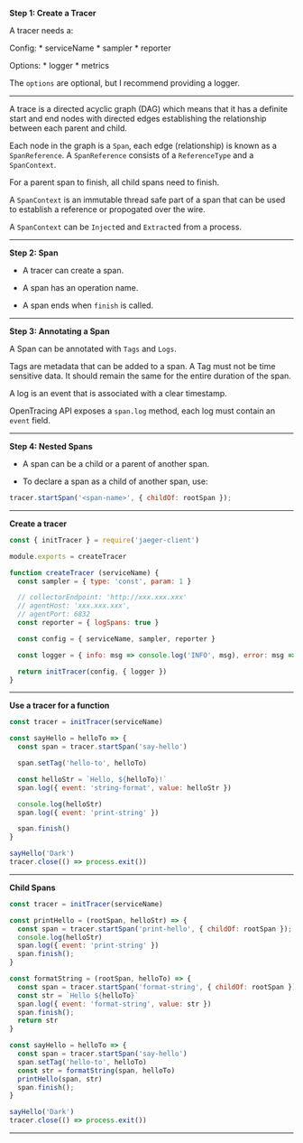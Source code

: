 **Step 1: Create a Tracer**

A tracer needs a:

  Config:
    * serviceName
    * sampler
    * reporter

  Options:
    * logger
    * metrics

The `options` are optional, but I recommend providing a logger.

---

A trace is a directed acyclic graph (DAG) which means that it has a definite start and end nodes with directed edges establishing the relationship between each parent and child.

Each node in the graph is a `Span`, each edge (relationship) is known as a `SpanReference`. A `SpanReference` consists of a `ReferenceType` and a `SpanContext`.

For a parent span to finish, all child spans need to finish.

A `SpanContext` is an immutable thread safe part of a span that can be used to establish a reference or propogated over the wire.

A `SpanContext` can be `Inject`ed and `Extract`ed from a process.

---

**Step 2: Span**

* A tracer can create a span.

* A span has an operation name.

* A span ends when `finish` is called.

---

**Step 3: Annotating a Span**

A Span can be annotated with `Tags` and `Logs`.

Tags are metadata that can be added to a span. A Tag must not be time sensitive data.
It should remain the same for the entire duration of the span.

A log is an event that is associated with a clear timestamp.

OpenTracing API exposes a `span.log` method, each log must contain an `event` field.

---

**Step 4: Nested Spans**

* A span can be a child or a parent of another span.

* To declare a span as a child of another span, use:

```js
tracer.startSpan('<span-name>', { childOf: rootSpan });
```

---

**Create a tracer**

```js
const { initTracer } = require('jaeger-client')

module.exports = createTracer

function createTracer (serviceName) {
  const sampler = { type: 'const', param: 1 }

  // collectorEndpoint: 'http://xxx.xxx.xxx'
  // agentHost: 'xxx.xxx.xxx',
  // agentPort: 6832
  const reporter = { logSpans: true }

  const config = { serviceName, sampler, reporter }

  const logger = { info: msg => console.log('INFO', msg), error: msg => console.error('ERROR', msg) }

  return initTracer(config, { logger })
}
```

---

**Use a tracer for a function**

```js
const tracer = initTracer(serviceName)

const sayHello = helloTo => {
  const span = tracer.startSpan('say-hello')

  span.setTag('hello-to', helloTo)

  const helloStr = `Hello, ${helloTo}!`
  span.log({ event: 'string-format', value: helloStr })

  console.log(helloStr)
  span.log({ event: 'print-string' })

  span.finish()
}

sayHello('Dark')
tracer.close(() => process.exit())
```

---

**Child Spans**

```js
const tracer = initTracer(serviceName)

const printHello = (rootSpan, helloStr) => {
  const span = tracer.startSpan('print-hello', { childOf: rootSpan });
  console.log(helloStr)
  span.log({ event: 'print-string' })
  span.finish();
}

const formatString = (rootSpan, helloTo) => {
  const span = tracer.startSpan('format-string', { childOf: rootSpan });
  const str = `Hello ${helloTo}`
  span.log({ event: 'format-string', value: str })
  span.finish();
  return str
}

const sayHello = helloTo => {
  const span = tracer.startSpan('say-hello')
  span.setTag('hello-to', helloTo)
  const str = formatString(span, helloTo)
  printHello(span, str)
  span.finish();
}

sayHello('Dark')
tracer.close(() => process.exit())
```

---

